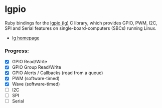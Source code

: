 # lgpio

Ruby bindings for the [lgpio (lg)](https://github.com/joan2937/lg) C library, which provides GPIO, PWM, I2C, SPI and Serial features on single-board-computers (SBCs) running Linux.

- [lg homepage](https://abyz.me.uk/lg/index.html)

### Progress:

- [x] GPIO Read/Write
- [x] GPIO Group Read/Write
- [x] GPIO Alerts / Callbacks (read from a queue)
- [x] PWM (software-timed)
- [x] Wave (software-timed)
- [ ] I2C
- [ ] SPI
- [ ] Serial
